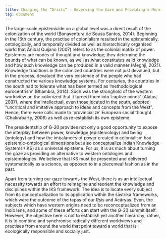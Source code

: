 ```yaml
---
title: Changing the “Dristi” - Reversing the Gaze and Providing a More Holistic Perspective 
tag: document
---
```


The large-scale epistemicide on a global level was a direct result of the colonization of the world (Bonaventura de Sousa Santos, 2014). Beginning in the 16th century, the practise of colonialism resulted in the epistemically, ontologically, and temporally divided as well as hierarchically organised world that Anibal Quijano (2007) refers to as the colonial matrix of power. Epistemes are modes of thought and knowledge; they determine the bounds of what can be known, as well as what constitutes valid knowledge and how such knowledge can be produced in a valid manner (Meghji, 2021). Knowledge traditions in the colonized countries were not just devalued, but in the process, devalued the very existence of the people who had constructed the various knowledge systems. For centuries, the countries in the south had to tolerate what has been termed as ‘methodological eurocentrism’ (Bhambra, 2014). Such was the stronghold of the western worldview on the colonized that it turned them into ‘captive minds’ (Alatas, 2007), where the intellectual, even those located in the south, adopted “uncritical and imitative approach to ideas and concepts from the West”. Hence, there were calls made to ‘provincialize’ European social thought (Chakrabarty, 2009) as well as re-establish its own episteme. 

The presidentship of G-20 provides not only a good opportunity to expose the interplay between power, knowledge (epistemology) and being (ontology) and how the imbalances of power created in colonialism had epistemic-ontological dimensions but also conceptualize Indian Knowledge Systems (IKS) as a universal episteme. For us, it is as much about turning the gaze as providing an alternative to western ontologies and epistemologies. We believe that IKS must be presented and delivered systematically as a science, as opposed to in a piecemeal fashion as in the past. 

Apart from turning our gaze towards the West, there is as an intellectual necessity towards an effort to reimagine and reorient the knowledge and disciplines within the IKS framework.  The idea is to locate every subject from its conceptualization to its application within the śāstrika frameworks, which were the outcome of the tapas of our Ṛṣis and Acāryas. Even, the subjects which have western origins need to be reconceptualized from an Indic lens, and some of these efforts can start with the G-20 summit itself. However, the objective here is not to establish yet another hierarchy; rather, it is to combine and synchronise radically different worldviews and practises from around the world that point toward a world that is ecologically responsible and socially just. 



